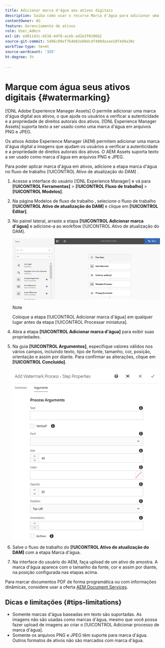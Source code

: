 ```yaml
---
title: Adicionar marca d'água aos ativos digitais
description: Saiba como usar o recurso Marca d'água para adicionar uma marca d'água digital aos ativos.
contentOwner: AG
feature: Gerenciamento de ativos
role: User,Admin
exl-id: ed01143c-b516-44f8-aceb-ad2e3f0106b2
source-git-commit: 5d96c09ef764b02e08dcdf480da1ee18f4d9a30c
workflow-type: tm+mt
source-wordcount: '325'
ht-degree: 3%

---
```


# Marque com água seus ativos digitais {#watermarking}

[!DNL Adobe Experience Manager Assets] O permite adicionar uma marca d&#39;água digital aos ativos, o que ajuda os usuários a verificar a autenticidade e a propriedade de direitos autorais dos ativos. [!DNL Experience Manager Assets] suporta texto a ser usado como uma marca d&#39;água em arquivos PNG e JPEG.

Os ativos Adobe Experience Manager (AEM) permitem adicionar uma marca d&#39;água digital a imagens que ajudam os usuários a verificar a autenticidade e a propriedade de direitos autorais dos ativos. O AEM Assets suporta texto a ser usado como marca d&#39;água em arquivos PNG e JPEG.

Para poder aplicar marca d&#39;água em ativos, adicione a etapa marca d&#39;água no fluxo de trabalho [!UICONTROL Ativo de atualização do DAM] .

1. Acesse a interface do usuário [!DNL Experience Manager] e vá para **[!UICONTROL Ferramentas]** > **[!UICONTROL Fluxo de trabalho]** > **[!UICONTROL Modelos]**.
1. Na página Modelos de fluxo de trabalho , selecione o fluxo de trabalho **[!UICONTROL Ativo de atualização do DAM]** e clique em **[!UICONTROL Editar]**.

1. No painel lateral, arraste a etapa **[!UICONTROL Adicionar marca d&#39;água]** e adicione-a ao workflow [!UICONTROL Ativo de atualização do DAM].

   ![Arraste a etapa adicionar marca d&#39;água no fluxo de trabalho do ativo de atualização do DAM](assets/add_watermark_step_aem_assets.png)

   >[!NOTE]
   >
   >Coloque a etapa [!UICONTROL Adicionar marca d&#39;água] em qualquer lugar antes da etapa [!UICONTROL Processar miniatura].

1. Abra a etapa **[!UICONTROL Adicionar marca d&#39;água]** para exibir suas propriedades.
1. Na guia **[!UICONTROL Argumentos]**, especifique valores válidos nos vários campos, incluindo texto, tipo de fonte, tamanho, cor, posição, orientação e assim por diante. Para confirmar as alterações, clique em **[!UICONTROL Concluído]**.

   ![Forneça os argumentos na etapa adicionar marca d&#39;água no Assets](assets/arguments_add_watermark_aem_assets.png)

1. Salve o fluxo de trabalho do **[!UICONTROL Ativo de atualização do DAM]** com a etapa Marca d&#39;água.
1. Na interface do usuário do AEM, faça upload de um ativo de amostra. A marca d&#39;água aparece com o tamanho da fonte, cor e assim por diante, na posição configurada nas etapas acima.

Para marcar documentos PDF de forma programática ou com informações dinâmicas, considere usar a oferta [AEM Document Services](/help/forms/using/overview-aem-document-services.md).

## Dicas e limitações {#tips-limitations}

* Somente marcas d&#39;água baseadas em texto são suportadas. As imagens não são usadas como marcas d&#39;água, mesmo que você possa fazer upload de imagens ao criar o [!UICONTROL Adicionar processo de marca d&#39;água].
* Somente os arquivos PNG e JPEG têm suporte para marca d&#39;água. Outros formatos de ativos não são marcados com marca d&#39;água.
